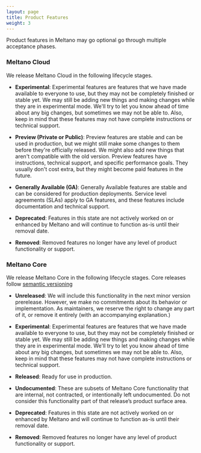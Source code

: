 ```yaml
---
layout: page
title: Product Features
weight: 3
---
```


Product features in Meltano may go optional go through multiple acceptance phases.

### Meltano Cloud

We release Meltano Cloud in the following lifecycle stages.

* **Experimental**: Experimental features are features that we have made available to everyone to use, but they may not be completely finished or stable yet. We may still be adding new things and making changes while they are in experimental mode. We'll try to let you know ahead of time about any big changes, but sometimes we may not be able to. Also, keep in mind that these features may not have complete instructions or technical support.

* **Preview (Private or Public)**: Preview features are stable and can be used in production, but we might still make some changes to them before they're officially released. We might also add new things that aren't compatible with the old version. Preview features have instructions, technical support, and specific performance goals. They usually don't cost extra, but they might become paid features in the future.

* **Generally Available (GA)**: Generally Available features are stable and can be considered for production deployments. Service level agreements (SLAs) apply to GA features, and these features include documentation and technical support.

* **Deprecated**: Features in this state are not actively worked on or enhanced by Meltano and will continue to function as-is until their removal date.

* **Removed**: Removed features no longer have any level of product functionality or support.

### Meltano Core

We release Meltano Core in the following lifecycle stages. Core releases follow [semantic versioning](semver.org)

* **Unreleased**: We will include this functionality in the next minor version prerelease. However, we make no commitments about its behavior or implementation. As maintainers, we reserve the right to change any part of it, or remove it entirely (with an accompanying explanation.)

* **Experimental**: Experimental features are features that we have made available to everyone to use, but they may not be completely finished or stable yet. We may still be adding new things and making changes while they are in experimental mode. We'll try to let you know ahead of time about any big changes, but sometimes we may not be able to. Also, keep in mind that these features may not have complete instructions or technical support.

* **Released**: Ready for use in production.

* **Undocumented**: These are subsets of Meltano Core functionality that are internal, not contracted, or intentionally left undocumented. Do not consider this functionality part of that release’s product surface area.

* **Deprecated**: Features in this state are not actively worked on or enhanced by Meltano and will continue to function as-is until their removal date.

* **Removed**: Removed features no longer have any level of product functionality or support.

